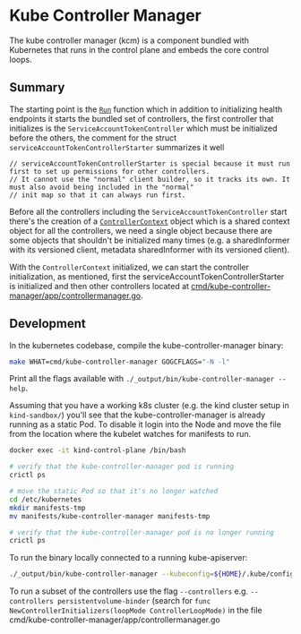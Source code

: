 # Kube Controller Manager

The kube controller manager (kcm) is a component bundled with Kubernetes that runs in the
control plane and embeds the core control loops.

## Summary

The starting point is the [`Run`](https://github.com/kubernetes/kubernetes/blob/master/cmd/kube-controller-manager/app/controllermanager.go#L176)
function which in addition to initializing health endpoints it starts the bundled set of controllers,
the first controller that initializes is the `ServiceAccountTokenController` which must be
initialized before the others, the comment for the struct `serviceAccountTokenControllerStarter` summarizes it well

```
// serviceAccountTokenControllerStarter is special because it must run first to set up permissions for other controllers.
// It cannot use the "normal" client builder, so it tracks its own. It must also avoid being included in the "normal"
// init map so that it can always run first.
```

Before all the controllers including the `ServiceAccountTokenController` start there's the creation of a [`ControllerContext`](https://github.com/kubernetes/kubernetes/blob/132f29769dfecfc808adc58f756be43171054094/cmd/kube-controller-manager/app/controllermanager.go#L498:6)
object which is a shared context object for all the controllers, we need a single object because there are some
objects that shouldn't be initialized many times (e.g. a sharedInformer with its versioned client,
metadata sharedInformer with its versioned client).

With the `ControllerContext` initialized, we can start the controller initialization, as mentioned, first the
serviceAccountTokenControllerStarter is initialized and then other controllers located at
[cmd/kube-controller-manager/app/controllermanager.go](https://github.com/kubernetes/kubernetes/blob/master/cmd/kube-controller-manager/app/controllermanager.go#L416).

## Development

In the kubernetes codebase, compile the kube-controller-manager binary:

```bash
make WHAT=cmd/kube-controller-manager GOGCFLAGS="-N -l"
```

Print all the flags available with `./_output/bin/kube-controller-manager --help`.

Assuming that you have a working k8s cluster (e.g. the kind cluster setup in
`kind-sandbox/`) you'll see that the kube-controller-manager is already running
as a static Pod. To disable it login into the Node and move the file from the
location where the kubelet watches for manifests to run.

```bash
docker exec -it kind-control-plane /bin/bash

# verify that the kube-controller-manager pod is running
crictl ps

# move the static Pod so that it's no longer watched
cd /etc/kubernetes
mkdir manifests-tmp
mv manifests/kube-controller-manager manifests-tmp

# verify that the kube-controller-manager pod is no longer running
crictl ps
```

To run the binary locally connected to a running kube-apiserver:

```bash
./_output/bin/kube-controller-manager --kubeconfig=${HOME}/.kube/config
```

To run a subset of the controllers use the flag `--controllers` e.g.
`--controllers persistentvolume-binder` (search for `func NewControllerInitializers(loopMode ControllerLoopMode)` in the file cmd/kube-controller-manager/app/controllermanager.go
